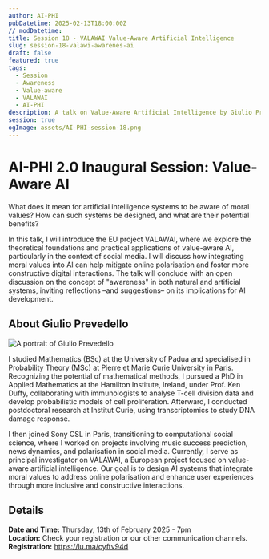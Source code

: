 ```yaml
---
author: AI-PHI
pubDatetime: 2025-02-13T18:00:00Z
// modDatetime:
title: Session 18 - VALAWAI Value-Aware Artificial Intelligence
slug: session-18-valawi-awarenes-ai
draft: false
featured: true
tags:
  - Session
  - Awareness
  - Value-aware
  - VALAWAI
  - AI-PHI
description: A talk on Value-Aware Artificial Intelligence by Giulio Prevedello.
session: true
ogImage: assets/AI-PHI-session-18.png
---
```


# AI-PHI 2.0 Inaugural Session: Value-Aware AI

What does it mean for artificial intelligence systems to be aware of moral values? How can such systems be designed, and what are their potential benefits?

In this talk, I will introduce the EU project VALAWAI, where we explore the theoretical foundations and practical applications of value-aware AI, particularly in the context of social media. I will discuss how integrating moral values into AI can help mitigate online polarisation and foster more constructive digital interactions. The talk will conclude with an open discussion on the concept of "awareness" in both natural and artificial systems, inviting reflections –and suggestions– on its implications for AI development.

## About Giulio Prevedello

<img src="/assets/Giulio-Prevedello-small.jpg" alt="A portrait of Giulio Prevedello" />

I studied Mathematics (BSc) at the University of Padua and specialised in Probability Theory (MSc) at Pierre et Marie Curie University in Paris. Recognizing the potential of mathematical methods, I pursued a PhD in Applied Mathematics at the Hamilton Institute, Ireland, under Prof. Ken Duffy, collaborating with immunologists to analyse T-cell division data and develop probabilistic models of cell proliferation. Afterward, I conducted postdoctoral research at Institut Curie, using transcriptomics to study DNA damage response.

I then joined Sony CSL in Paris, transitioning to computational social science, where I worked on projects involving music success prediction, news dynamics, and polarisation in social media. Currently, I serve as principal investigator on VALAWAI, a European project focused on value-aware artificial intelligence. Our goal is to design AI systems that integrate moral values to address online polarisation and enhance user experiences through more inclusive and constructive interactions.

## Details

**Date and Time:** Thursday, 13th of February 2025 - 7pm  
**Location:** Check your registration or our other communication channels.  
**Registration:** https://lu.ma/cyftv94d
